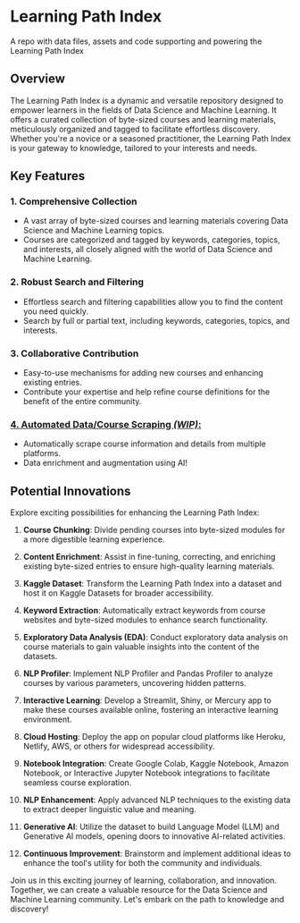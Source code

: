 # Learning Path Index
A repo with data files, assets and code supporting and powering the Learning Path Index


## Overview

The Learning Path Index is a dynamic and versatile repository designed to empower learners in the fields of Data Science and Machine Learning. It offers a curated collection of byte-sized courses and learning materials, meticulously organized and tagged to facilitate effortless discovery. Whether you're a novice or a seasoned practitioner, the Learning Path Index is your gateway to knowledge, tailored to your interests and needs.

## Key Features

### 1. Comprehensive Collection
   - A vast array of byte-sized courses and learning materials covering Data Science and Machine Learning topics.
   - Courses are categorized and tagged by keywords, categories, topics, and interests, all closely aligned with the world of Data Science and Machine Learning.

### 2. Robust Search and Filtering
   - Effortless search and filtering capabilities allow you to find the content you need quickly.
   - Search by full or partial text, including keywords, categories, topics, and interests.

### 3. Collaborative Contribution
   - Easy-to-use mechanisms for adding new courses and enhancing existing entries.
   - Contribute your expertise and help refine course definitions for the benefit of the entire community.

### [4. Automated Data/Course Scraping *(WIP)*:](./course-scraper)
   - Automatically scrape course information and details from multiple platforms.
   - Data enrichment and augmentation using AI!

## Potential Innovations

Explore exciting possibilities for enhancing the Learning Path Index:

1. **Course Chunking**: Divide pending courses into byte-sized modules for a more digestible learning experience.

2. **Content Enrichment**: Assist in fine-tuning, correcting, and enriching existing byte-sized entries to ensure high-quality learning materials.

3. **Kaggle Dataset**: Transform the Learning Path Index into a dataset and host it on Kaggle Datasets for broader accessibility.

4. **Keyword Extraction**: Automatically extract keywords from course websites and byte-sized modules to enhance search functionality.

5. **Exploratory Data Analysis (EDA)**: Conduct exploratory data analysis on course materials to gain valuable insights into the content of the datasets.

6. **NLP Profiler**: Implement NLP Profiler and Pandas Profiler to analyze courses by various parameters, uncovering hidden patterns.

7. **Interactive Learning**: Develop a Streamlit, Shiny, or Mercury app to make these courses available online, fostering an interactive learning environment.

8. **Cloud Hosting**: Deploy the app on popular cloud platforms like Heroku, Netlify, AWS, or others for widespread accessibility.

9. **Notebook Integration**: Create Google Colab, Kaggle Notebook, Amazon Notebook, or Interactive Jupyter Notebook integrations to facilitate seamless course exploration.

10. **NLP Enhancement**: Apply advanced NLP techniques to the existing data to extract deeper linguistic value and meaning.

11. **Generative AI**: Utilize the dataset to build Language Model (LLM) and Generative AI models, opening doors to innovative AI-related activities.

12. **Continuous Improvement**: Brainstorm and implement additional ideas to enhance the tool's utility for both the community and individuals.

Join us in this exciting journey of learning, collaboration, and innovation. Together, we can create a valuable resource for the Data Science and Machine Learning community. Let's embark on the path to knowledge and discovery!
